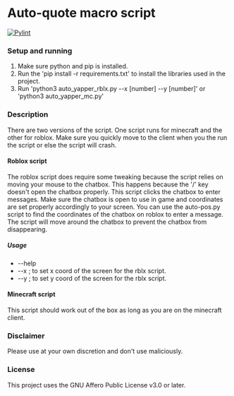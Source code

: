 # Auto-quote macro script

[![Pylint](https://github.com/YeetAtTheBluWolf/Auto-Quoting-Macro/actions/workflows/pylint.yml/badge.svg)](https://github.com/YeetAtTheBluWolf/Auto-Quoting-Macro/actions/workflows/pylint.yml)

### Setup and running

1. Make sure python and pip is installed.
2. Run the 'pip install -r requirements.txt' to install the libraries used in the project.
3. Run 'python3 auto_yapper_rblx.py --x [number] --y [number]' or 'python3 auto_yapper_mc.py'

### Description

There are two versions of the script. One script runs for minecraft and the other for roblox. Make sure you quickly move to the client when you the run the script or else the script will crash.

#### Roblox script

The roblox script does require some tweaking because the script relies on moving your mouse to the chatbox. This happens because the '/' key doesn't open the chatbox properly. This script clicks the chatbox to enter messages. Make sure the chatbox is open to use in game and coordinates are set properly accordingly to your screen. You can use the auto-pos.py script to find the coordinates of the chatbox on roblox to enter a message. The script will move around the chatbox to prevent the chatbox from disappearing.

##### Usage

* --help
* --x ; to set x coord of the screen for the rblx script.
* --y ; to set y coord of the screen for the rblx script.

#### Minecraft script

This script should work out of the box as long as you are on the minecraft client.

### Disclaimer

Please use at your own discretion and don't use maliciously.

### License

This project uses the GNU Affero Public License v3.0 or later.